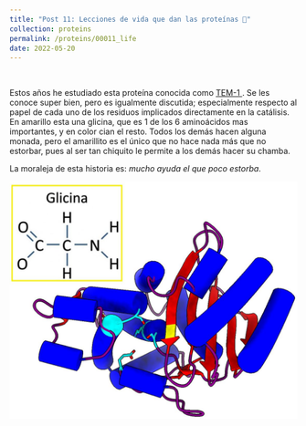 ```yaml
---
title: "Post 11: Lecciones de vida que dan las proteínas 📖"
collection: proteins
permalink: /proteins/00011_life
date: 2022-05-20
---
```


&nbsp;

Estos años he estudiado esta proteína conocida como [TEM-1 ](https://www.rcsb.org/structure/1ZG4). Se les conoce super bien, pero es igualmente discutida; especialmente respecto al papel de cada uno de los residuos implicados directamente en la catálisis. En amarillo esta una glicina, que es 1 de los 6 aminoácidos mas importantes, y en color cian el resto. Todos los demás hacen alguna monada, pero el amarillito es el único que no hace nada más que no estorbar, pues al ser tan chiquito le permite a los demás hacer su chamba. 

La moraleja de esta historia es: *mucho ayuda el que poco estorba*.

![img](/images/proteins/00011_bla.jpg)

